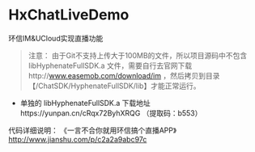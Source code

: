 # HxChatLiveDemo
环信IM&amp;UCloud实现直播功能

>注意： 由于Git不支持上传大于100MB的文件，所以项目源码中不包含 libHyphenateFullSDK.a 文件，需要自行去官网下载http://www.easemob.com/download/im ，然后拷贝到目录【/ChatSDK/HyphenateFullSDK/lib】才能正常运行。
- 单独的 libHyphenateFullSDK.a 下载地址https://yunpan.cn/cRqx72ByhXRQG （提取码：b553）

代码详细说明：
《一言不合你就用环信搞个直播APP》http://www.jianshu.com/p/c2a2a9abc97c
